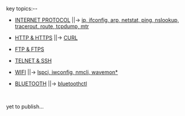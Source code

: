key topics:--

- [INTERNET PROTOCOL]()
||-> [ip, ifconfig, arp, netstat, ping, nslookup, tracerout, route, tcpdump, mtr]()

- [HTTP & HTTPS]()
||-> [CURL]()

- [FTP & FTPS]()

- [TELNET & SSH]()

- [WIFI]()
||-> [lspci, iwconfig, nmcli, wavemon*]()

- [BLUETOOTH]()
||-> [bluetoothctl]()

<br>

yet to publish...